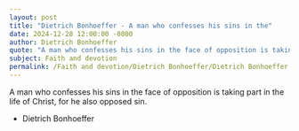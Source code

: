 ```yaml
---
layout: post
title: "Dietrich Bonhoeffer - A man who confesses his sins in the"
date: 2024-12-28 12:00:00 -0000
author: Dietrich Bonhoeffer
quote: "A man who confesses his sins in the face of opposition is taking part in the life of Christ, for he also opposed sin."
subject: Faith and devotion
permalink: /Faith and devotion/Dietrich Bonhoeffer/Dietrich Bonhoeffer - A man who confesses his sins in the
---
```


A man who confesses his sins in the face of opposition is taking part in the life of Christ, for he also opposed sin.

- Dietrich Bonhoeffer
